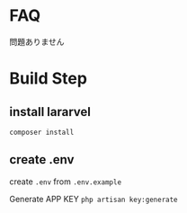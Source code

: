 # FAQ

問題ありません



# Build Step

## install lararvel

`composer install`

## create .env 

create `.env` from `.env.example`

Generate APP KEY
`php artisan key:generate`
